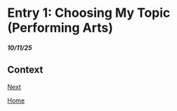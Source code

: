 # Entry 1: Choosing My Topic (Performing Arts)
##### 10/11/25

## Context

[Next](entry02.md)

[Home](../README.md)
